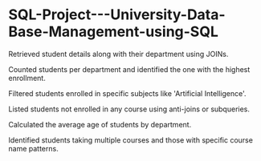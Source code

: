 # SQL-Project---University-Data-Base-Management-using-SQL
Retrieved student details along with their department using JOINs.

Counted students per department and identified the one with the highest enrollment.

Filtered students enrolled in specific subjects like 'Artificial Intelligence'.

Listed students not enrolled in any course using anti-joins or subqueries.

Calculated the average age of students by department.

Identified students taking multiple courses and those with specific course name patterns.
